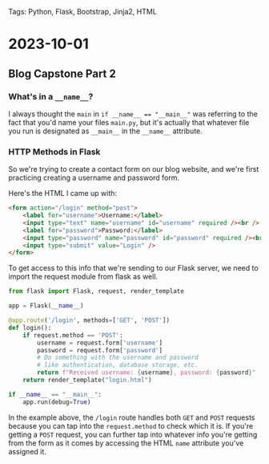 Tags: Python, Flask, Bootstrap, Jinja2, HTML

# 2023-10-01

## Blog Capstone Part 2

### What's in a `__name__`?

I always thought the `main` in `if __name__ == "__main__"` was referring to the fact that you'd name your files `main.py`, but it's actually that whatever file you run is designated as `__main__` in the `__name__` attribute.

### HTTP Methods in Flask

So we're trying to create a contact form on our blog website, and we're first practicing creating a username and password form.

Here's the HTML I came up with:

```html
<form action="/login" method="post">
    <label for="username">Username:</label>
    <input type="text" name="username" id="username" required /><br />
    <label for="password">Password:</label>
    <input type="password" name="password" id="password" required /><br />
    <input type="submit" value="Login" />
</form>
```

To get access to this info that we're sending to our Flask server, we need to import the request module from flask as well.

```python
from flask import Flask, request, render_template

app = Flask(__name__)

@app.route('/login', methods=['GET', 'POST'])
def login():
    if request.method == 'POST':
        username = request.form['username']
        password = request.form['password']
        # Do something with the username and password
        # like authentication, database storage, etc.
        return f"Received username: {username}, password: {password}"
    return render_template("login.html")

if __name__ == "__main__":
    app.run(debug=True)
```

In the example above, the `/login` route handles both `GET` and `POST` requests because you can tap into the `request.method` to check which it is. If you're getting a `POST` request, you can further tap into whatever info you're getting from the form as it comes by accessing the HTML `name` attribute you've assigned it.
